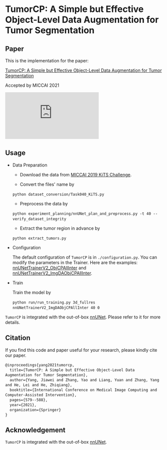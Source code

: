 # TumorCP: A Simple but Effective Object-Level Data Augmentation for Tumor Segmentation

## Paper

This is the implementation for the paper:

[TumorCP: A Simple but Effective Object-Level Data Augmentation for Tumor Segmentation](https://arxiv.org/pdf/2107.09843.pdf)

Accepted by MICCAI 2021

![image](https://github.com/YaoZhang93/TumorCP/blob/main/figs/framwork.pdf)

## Usage

* Data Preparation

  - Download the data from [MICCAI 2019 KiTS Challenge](https://kits19.grand-challenge.org/).

  - Convert the files' name by

  `python dataset_conversion/Task040_KiTS.py`

  - Preprocess the data by

  `python experiment_planning/nnUNet_plan_and_preprocess.py -t 40 --verify_dataset_integrity`
  
  - Extract the tumor region in advance by

  `python extract_tumors.py`

* Configuration

  The default configuration of `TumorCP` is in `./configuration.py`. You can modify the parameters in the Trainer. Here are the examples: [nnUNetTrainerV2_ObjCPAllInter](https://github.com/YaoZhang93/TumorCP/blob/main/nnunet/training/network_training/nnUNetTrainerV2_ObjCPAllInter.py) and [nnUNetTrainerV2_ImgDAObjCPAllInter](https://github.com/YaoZhang93/TumorCP/blob/main/nnunet/training/network_training/nnUNetTrainerV2_ImgDAObjCPAllInter.py).

* Train

  Train the model by

  `python run/run_training.py 3d_fullres nnUNetTrainerV2_ImgDAObjCPAllInter 40 0`

 `TumorCP` is integrated with the out-of-box [nnUNet](https://github.com/MIC-DKFZ/nnUNet). Please refer to it for more details.

## Citation

If you find this code and paper useful for your research, please kindly cite our paper.

```
@inproceedings{yang2021tumorcp,
  title={TumorCP: A Simple but Effective Object-Level Data Augmentation for Tumor Segmentation},
  author={Yang, Jiawei and Zhang, Yao and Liang, Yuan and Zhang, Yang and He, Lei and He, Zhiqiang},
  booktitle={International Conference on Medical Image Computing and Computer-Assisted Intervention},
  pages={579--588},
  year={2021},
  organization={Springer}
}
```

## Acknowledgement

`TumorCP` is integrated with the out-of-box [nnUNet](https://github.com/MIC-DKFZ/nnUNet).

